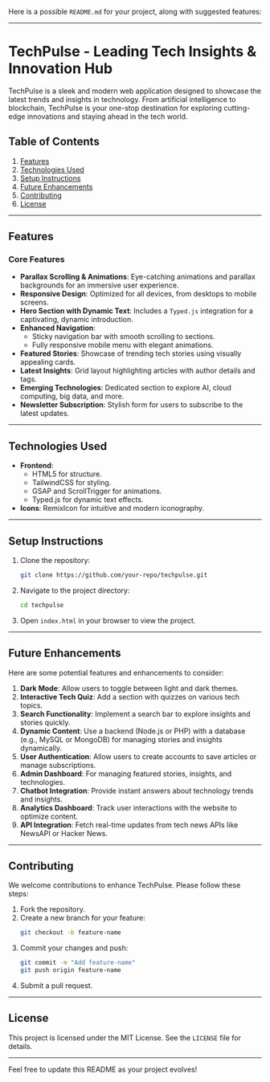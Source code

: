 Here is a possible `README.md` for your project, along with suggested features:

---

# TechPulse - Leading Tech Insights & Innovation Hub

TechPulse is a sleek and modern web application designed to showcase the latest trends and insights in technology. From artificial intelligence to blockchain, TechPulse is your one-stop destination for exploring cutting-edge innovations and staying ahead in the tech world.

## Table of Contents
1. [Features](#features)
2. [Technologies Used](#technologies-used)
3. [Setup Instructions](#setup-instructions)
4. [Future Enhancements](#future-enhancements)
5. [Contributing](#contributing)
6. [License](#license)

---

## Features

### Core Features
- **Parallax Scrolling & Animations**: Eye-catching animations and parallax backgrounds for an immersive user experience.
- **Responsive Design**: Optimized for all devices, from desktops to mobile screens.
- **Hero Section with Dynamic Text**: Includes a `Typed.js` integration for a captivating, dynamic introduction.
- **Enhanced Navigation**:
  - Sticky navigation bar with smooth scrolling to sections.
  - Fully responsive mobile menu with elegant animations.
- **Featured Stories**: Showcase of trending tech stories using visually appealing cards.
- **Latest Insights**: Grid layout highlighting articles with author details and tags.
- **Emerging Technologies**: Dedicated section to explore AI, cloud computing, big data, and more.
- **Newsletter Subscription**: Stylish form for users to subscribe to the latest updates.

---

## Technologies Used
- **Frontend**:
  - HTML5 for structure.
  - TailwindCSS for styling.
  - GSAP and ScrollTrigger for animations.
  - Typed.js for dynamic text effects.
- **Icons**: RemixIcon for intuitive and modern iconography.

---

## Setup Instructions
1. Clone the repository:
   ```bash
   git clone https://github.com/your-repo/techpulse.git
   ```
2. Navigate to the project directory:
   ```bash
   cd techpulse
   ```
3. Open `index.html` in your browser to view the project.

---

## Future Enhancements
Here are some potential features and enhancements to consider:
1. **Dark Mode**: Allow users to toggle between light and dark themes.
2. **Interactive Tech Quiz**: Add a section with quizzes on various tech topics.
3. **Search Functionality**: Implement a search bar to explore insights and stories quickly.
4. **Dynamic Content**: Use a backend (Node.js or PHP) with a database (e.g., MySQL or MongoDB) for managing stories and insights dynamically.
5. **User Authentication**: Allow users to create accounts to save articles or manage subscriptions.
6. **Admin Dashboard**: For managing featured stories, insights, and technologies.
7. **Chatbot Integration**: Provide instant answers about technology trends and insights.
8. **Analytics Dashboard**: Track user interactions with the website to optimize content.
9. **API Integration**: Fetch real-time updates from tech news APIs like NewsAPI or Hacker News.

---

## Contributing
We welcome contributions to enhance TechPulse. Please follow these steps:
1. Fork the repository.
2. Create a new branch for your feature:
   ```bash
   git checkout -b feature-name
   ```
3. Commit your changes and push:
   ```bash
   git commit -m "Add feature-name"
   git push origin feature-name
   ```
4. Submit a pull request.

---

## License
This project is licensed under the MIT License. See the `LICENSE` file for details.

---

Feel free to update this README as your project evolves!